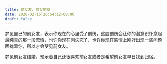 ```yaml
---
title: 前女友、前女朋友
date: 2020-02-15T20:54:12+08:00
draft: false
---
```


梦见自己的前女友，表示你现在的心里受了创伤，这股创伤会让你的潜意识怀念起最纯真的那一段恋情，也许你现在刚失恋了、也许你现在感情上刚好出现一些问题困扰着你，所以才会梦见前女友。<br>


梦见前女友结婚，预示着自己还很喜欢前女友或者是希望前女友早日找到归宿。<br>
